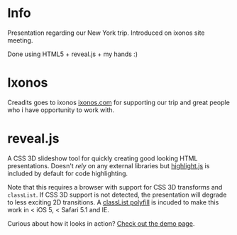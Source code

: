 # Info
Presentation regarding our New York trip. Introduced on ixonos site meeting.

Done using HTML5 + reveal.js + my hands :)

# Ixonos
Creadits goes to ixonos [ixonos.com](http://www.ixonos.com/) for supporting our trip and great people who i have opportunity to work with. 

# reveal.js

A CSS 3D slideshow tool for quickly creating good looking HTML presentations. Doesn't _rely_ on any external libraries but [highlight.js](http://softwaremaniacs.org/soft/highlight/en/description/) is included by default for code highlighting.

Note that this requires a browser with support for CSS 3D transforms and ``classList``. If CSS 3D support is not detected, the presentation will degrade to less exciting 2D transitions. A [classList polyfill](http://purl.eligrey.com/github/classList.js/blob/master/classList.js) is incuded to make this work in < iOS 5, < Safari 5.1 and IE.

Curious about how it looks in action? [Check out the demo page](http://lab.hakim.se/reveal-js/).
